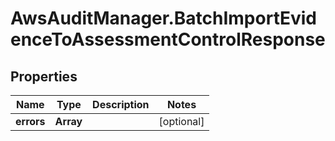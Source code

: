 # AwsAuditManager.BatchImportEvidenceToAssessmentControlResponse

## Properties

Name | Type | Description | Notes
------------ | ------------- | ------------- | -------------
**errors** | **Array** |  | [optional] 


